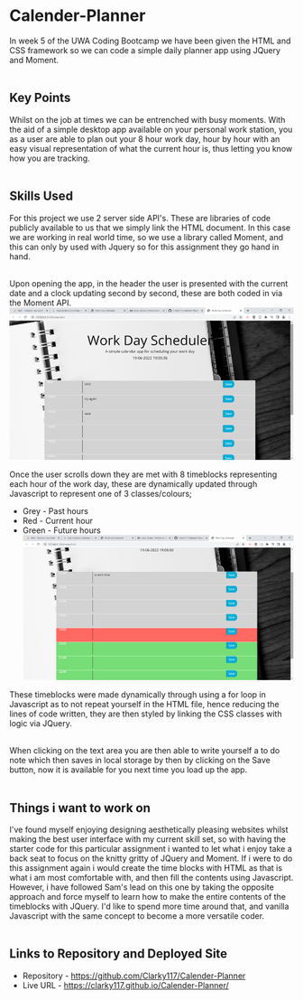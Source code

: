 # Calender-Planner

In week 5 of the UWA Coding Bootcamp we have been given the HTML and CSS framework so we can code a simple daily planner app using JQuery and Moment.<br><br>

## Key Points

Whilst on the job at times we can be entrenched with busy moments. With the aid of a simple desktop app available on your personal work station, you as a user are able to plan out your 8 hour work day, hour by hour with an easy visual representation of what the current hour is, thus letting you know how you are tracking.<br><br>

## Skills Used

For this project we use 2 server side API's. These are libraries of code publicly available to us that we simply link the HTML document. In this case we are working in real world time, so we use a library called Moment, and this can only by used with Jquery so for this assignment they go hand in hand.<br><br>

Upon opening the app, in the header the user is presented with the current date and a clock updating second by second, these are both coded in via the Moment API.<br>
![DateAndTime](/assets/images/DateAndTime.png)<br>

Once the user scrolls down they are met with 8 timeblocks representing each hour of the work day, these are dynamically updated through Javascript to represent one of 3 classes/colours;<br>
- Grey - Past hours
- Red - Current hour
- Green - Future hours<br>
![TimeBlocks](/assets/images/TimeBlocks.png)<br>

These timeblocks were made dynamically through using a for loop in Javascript as to not repeat yourself in the HTML file, hence reducing the lines of code written, they are then styled by linking the CSS classes with logic via JQuery.<br><br>

When clicking on the text area you are then able to write yourself a to do note which then saves in local storage by then by clicking on the Save button, now it is available for you next time you load up the app.<br><br>

## Things i want to work on

I've found myself enjoying designing aesthetically pleasing websites whilst making the best user interface with my current skill set, so with having the starter code for this particular assignment i wanted to let what i enjoy take a back seat to focus on the knitty gritty of JQuery and Moment. If i were to do this assignment again i would create the time blocks with HTML as that is what i am most comfortable with, and then fill the contents using Javascript. However, i have followed Sam's lead on this one by taking the opposite approach and force myself to learn how to make the entire contents of the timeblocks with JQuery. I'd like to spend more time around that, and vanilla Javascript with the same concept to become a more versatile coder.<br><br>

## Links to Repository and Deployed Site

- Repository - https://github.com/Clarky117/Calender-Planner
- Live URL - https://clarky117.github.io/Calender-Planner/